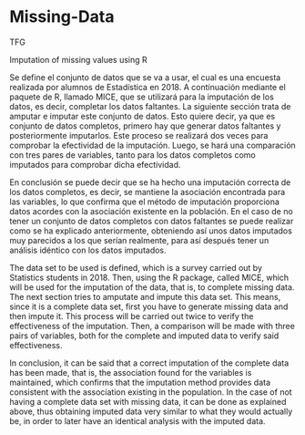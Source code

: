 # Missing-Data
TFG

Imputation of missing values using R

Se define el conjunto de datos que se va a usar, el cual es una encuesta realizada por alumnos de Estadística en 2018. A continuación mediante el paquete de R, llamado MICE, que se utilizará para la imputación de los datos, es decir, completar los datos faltantes. La siguiente sección trata de amputar e imputar este conjunto de datos. Esto quiere decir, ya que es conjunto de datos completos, primero hay que generar datos faltantes y posteriormente imputarlos. Este proceso se realizará dos veces para comprobar la efectividad de la imputación. Luego, se hará una comparación con tres pares de variables, tanto para los datos completos como imputados para comprobar dicha efectividad.


En conclusión se puede decir que se ha hecho una imputación correcta de los datos completos, es decir, se mantiene la asociación encontrada para las variables, lo que confirma que el método de imputación proporciona datos acordes con la asociación existente en la población. En el caso de no tener un conjunto de datos completos con datos faltantes se puede realizar como se ha explicado anteriormente, obteniendo así unos datos imputados muy parecidos a los que serían realmente, para así después tener un análisis idéntico con los datos imputados.



The data set to be used is defined, which is a survey carried out by Statistics students in 2018. Then, using the R package, called MICE, which will be used for the imputation of the data, that is, to complete missing data. The next section tries to amputate and impute this data set. This means, since it is a complete data set, first you have to generate missing data and then impute it. This process will be carried out twice to verify the effectiveness of the imputation. Then, a comparison will be made with three pairs of variables, both for the complete and imputed data to verify said effectiveness.


In conclusion, it can be said that a correct imputation of the complete data has been made, that is, the association found for the variables is maintained, which confirms that the imputation method provides data consistent with the association existing in the population. In the case of not having a complete data set with missing data, it can be done as explained above, thus obtaining imputed data very similar to what they would actually be, in order to later have an identical analysis with the imputed data.
